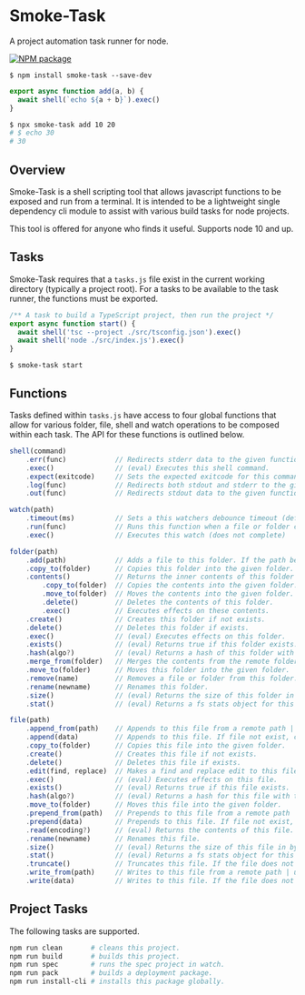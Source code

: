 # Smoke-Task

A project automation task runner for node.

[![NPM package](https://badge.fury.io/js/smoke-task.svg)](https://www.npmjs.com/package/smoke-task)

```
$ npm install smoke-task --save-dev
```
```javascript
export async function add(a, b) {
  await shell(`echo ${a + b}`).exec()
}
```
```bash
$ npx smoke-task add 10 20
# $ echo 30
# 30
```

## Overview

Smoke-Task is a shell scripting tool that allows javascript functions to be exposed and run from a terminal. It is intended to be a lightweight single dependency cli module to assist with various build tasks for node projects.

This tool is offered for anyone who finds it useful. Supports node 10 and up.

## Tasks

Smoke-Task requires that a `tasks.js` file exist in the current working directory (typically a project root). For a tasks to be available to the task runner, the functions must be exported.

```typescript
/** A task to build a TypeScript project, then run the project */
export async function start() {
  await shell('tsc --project ./src/tsconfig.json').exec()
  await shell('node ./src/index.js').exec()
}
```
```
$ smoke-task start
```

## Functions

Tasks defined within `tasks.js` have access to four global functions that allow for various folder, file, shell and watch operations to be composed within each task. The API for these functions is outlined below.

```typescript
shell(command)
    .err(func)            // Redirects stderr data to the given function.
    .exec()               // (eval) Executes this shell command.
    .expect(exitcode)     // Sets the expected exitcode for this command. Default is 0.
    .log(func)            // Redirects both stdout and stderr to the given function.
    .out(func)            // Redirects stdout data to the given function.

watch(path)
    .timeout(ms)          // Sets a this watchers debounce timeout (default is 250ms)
    .run(func)            // Runs this function when a file or folder changes.
    .exec()               // Executes this watch (does not complete)

folder(path)
    .add(path)            // Adds a file to this folder. If the path being added exists, it is overwritten.
    .copy_to(folder)      // Copies this folder into the given folder.
    .contents()           // Returns the inner contents of this folder (see contents)
        .copy_to(folder)  // Copies the contents into the given folder.
        .move_to(folder)  // Moves the contents into the given folder.
        .delete()         // Deletes the contents of this folder.
        .exec()           // Executes effects on these contents.
    .create()             // Creates this folder if not exists.
    .delete()             // Deletes this folder if exists.
    .exec()               // (eval) Executes effects on this folder.
    .exists()             // (eval) Returns true if this folder exists.
    .hash(algo?)          // (eval) Returns a hash of this folder with the given algorithm.
    .merge_from(folder)   // Merges the contents from the remote folder into this folder.
    .move_to(folder)      // Moves this folder into the given folder.
    .remove(name)         // Removes a file or folder from this folder.
    .rename(newname)      // Renames this folder.
    .size()               // (eval) Returns the size of this folder in bytes.
    .stat()               // (eval) Returns a fs stats object for this folder.

file(path)
    .append_from(path)    // Appends to this file from a remote path | url. If file not exist, create.
    .append(data)         // Appends to this file. If file not exist, create.
    .copy_to(folder)      // Copies this file into the given folder. 
    .create()             // Creates this file if not exists.
    .delete()             // Deletes this file if exists.
    .edit(find, replace)  // Makes a find and replace edit to this file.
    .exec()               // (eval) Executes effects on this file.
    .exists()             // (eval) Returns true if this file exists.
    .hash(algo?)          // (eval) Returns a hash for this file with the given algorithm.
    .move_to(folder)      // Moves this file into the given folder.
    .prepend_from(path)   // Prepends to this file from a remote path | url. If file not exist, create.
    .prepend(data)        // Prepends to this file. If file not exist, create.
    .read(encoding?)      // (eval) Returns the contents of this file.
    .rename(newname)      // Renames this file.
    .size()               // (eval) Returns the size of this file in bytes.
    .stat()               // (eval) Returns a fs stats object for this file.
    .truncate()           // Truncates this file. If the file does not exist, it is created.
    .write_from(path)     // Writes to this file from a remote path | url. If file not exist, create.
    .write(data)          // Writes to this file. If the file does not exist, it is created.
```




## Project Tasks

The following tasks are supported.
```bash
npm run clean       # cleans this project.
npm run build       # builds this project.
npm run spec        # runs the spec project in watch.
npm run pack        # builds a deployment package.
npm run install-cli # installs this package globally.
```